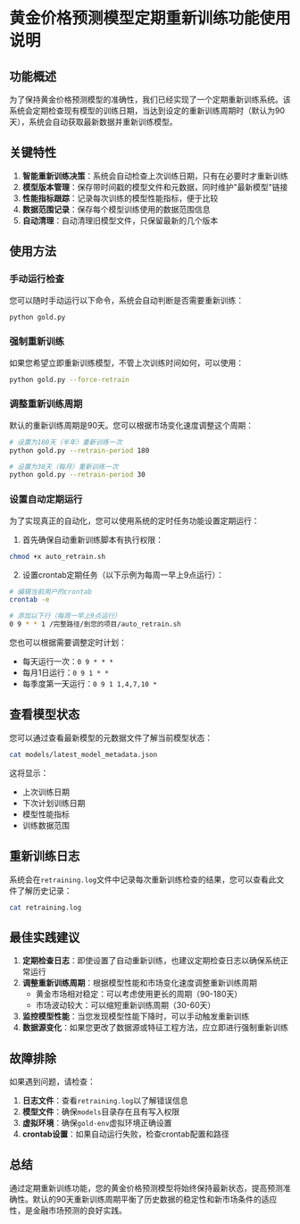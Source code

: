 # 黄金价格预测模型定期重新训练功能使用说明

## 功能概述

为了保持黄金价格预测模型的准确性，我们已经实现了一个定期重新训练系统。该系统会定期检查现有模型的训练日期，当达到设定的重新训练周期时（默认为90天），系统会自动获取最新数据并重新训练模型。

## 关键特性

1. **智能重新训练决策**：系统会自动检查上次训练日期，只有在必要时才重新训练
2. **模型版本管理**：保存带时间戳的模型文件和元数据，同时维护"最新模型"链接
3. **性能指标跟踪**：记录每次训练的模型性能指标，便于比较
4. **数据范围记录**：保存每个模型训练使用的数据范围信息
5. **自动清理**：自动清理旧模型文件，只保留最新的几个版本

## 使用方法

### 手动运行检查

您可以随时手动运行以下命令，系统会自动判断是否需要重新训练：

```bash
python gold.py
```

### 强制重新训练

如果您希望立即重新训练模型，不管上次训练时间如何，可以使用：

```bash
python gold.py --force-retrain
```

### 调整重新训练周期

默认的重新训练周期是90天。您可以根据市场变化速度调整这个周期：

```bash
# 设置为180天（半年）重新训练一次
python gold.py --retrain-period 180

# 设置为30天（每月）重新训练一次
python gold.py --retrain-period 30
```

### 设置自动定期运行

为了实现真正的自动化，您可以使用系统的定时任务功能设置定期运行：

1. 首先确保自动重新训练脚本有执行权限：

```bash
chmod +x auto_retrain.sh
```

2. 设置crontab定期任务（以下示例为每周一早上9点运行）：

```bash
# 编辑当前用户的crontab
crontab -e

# 添加以下行（每周一早上9点运行）
0 9 * * 1 /完整路径/到您的项目/auto_retrain.sh
```

您也可以根据需要调整定时计划：

- 每天运行一次：`0 9 * * *`
- 每月1日运行：`0 9 1 * *`
- 每季度第一天运行：`0 9 1 1,4,7,10 *`

## 查看模型状态

您可以通过查看最新模型的元数据文件了解当前模型状态：

```bash
cat models/latest_model_metadata.json
```

这将显示：
- 上次训练日期
- 下次计划训练日期
- 模型性能指标
- 训练数据范围

## 重新训练日志

系统会在`retraining.log`文件中记录每次重新训练检查的结果，您可以查看此文件了解历史记录：

```bash
cat retraining.log
```

## 最佳实践建议

1. **定期检查日志**：即使设置了自动重新训练，也建议定期检查日志以确保系统正常运行
2. **调整重新训练周期**：根据模型性能和市场变化速度调整重新训练周期
   - 黄金市场相对稳定：可以考虑使用更长的周期（90-180天）
   - 市场波动较大：可以缩短重新训练周期（30-60天）
3. **监控模型性能**：当您发现模型性能下降时，可以手动触发重新训练
4. **数据源变化**：如果您更改了数据源或特征工程方法，应立即进行强制重新训练

## 故障排除

如果遇到问题，请检查：

1. **日志文件**：查看`retraining.log`以了解错误信息
2. **模型文件**：确保`models`目录存在且有写入权限
3. **虚拟环境**：确保`gold-env`虚拟环境正确设置
4. **crontab设置**：如果自动运行失败，检查crontab配置和路径

## 总结

通过定期重新训练功能，您的黄金价格预测模型将始终保持最新状态，提高预测准确性。默认的90天重新训练周期平衡了历史数据的稳定性和新市场条件的适应性，是金融市场预测的良好实践。 